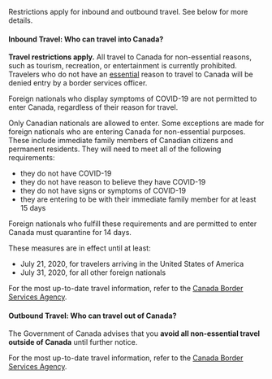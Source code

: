 Restrictions apply for inbound and outbound travel. See below for more details.

#### Inbound Travel: Who can travel into Canada?

**Travel restrictions apply.** All travel to Canada for non-essential reasons, such as tourism, recreation, or entertainment is currently prohibited. Travelers who do not have an [essential](https://www.canada.ca/en/public-health/services/diseases/2019-novel-coronavirus-infection/latest-travel-health-advice.html#_Canada-U.S._border_restrictions_1) reason to travel to Canada will be denied entry by a border services officer.

Foreign nationals who display symptoms of COVID-19 are not permitted to enter Canada, regardless of their reason for travel.

Only Canadian nationals are allowed to enter. Some exceptions are made for foreign nationals who are entering Canada for non-essential purposes. These include immediate family members of Canadian citizens and permanent residents. They will need to meet all of the following requirements:

- they do not have COVID-19
- they do not have reason to believe they have COVID-19
- they do not have signs or symptoms of COVID-19
- they are entering to be with their immediate family member for at least 15 days

Foreign nationals who fulfill these requirements and are permitted to enter Canada must quarantine for 14 days.

These measures are in effect until at least:

- July 21, 2020, for travelers arriving in the United States of America
- July 31, 2020, for all other foreign nationals

For the most up-to-date travel information, refer to the [Canada Border Services Agency](https://www.cbsa-asfc.gc.ca/services/covid/non-canadians-canadiens-eng.html).

#### Outbound Travel: Who can travel out of Canada?

The Government of Canada advises that you **avoid all non-essential travel outside of Canada** until further notice.

For the most up-to-date travel information, refer to the [Canada Border Services Agency](https://www.cbsa-asfc.gc.ca/services/covid/non-canadians-canadiens-eng.html).
